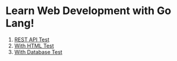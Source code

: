 # Learn Web Development with Go Lang!

1. [REST API Test](http://github.com)
2. [With HTML Test](http://github.com)
2. [With Database Test](http://github.com)